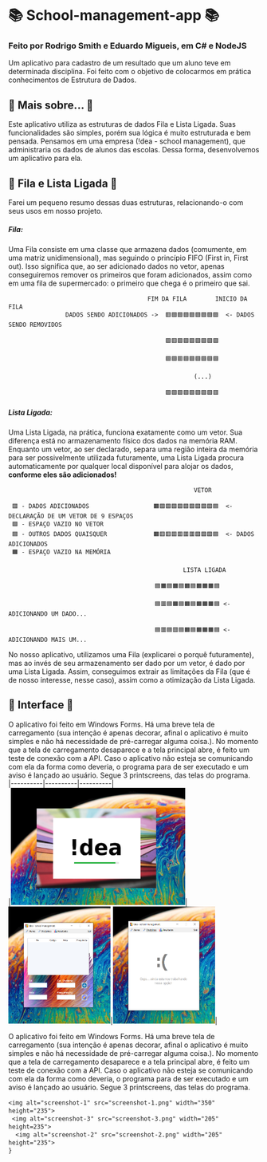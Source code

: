 # 📚 School-management-app 📚
### Feito por Rodrigo Smith e Eduardo Migueis, em C# e NodeJS

Um aplicativo para cadastro de um resultado que um aluno teve em determinada disciplina. Foi feito com o objetivo de colocarmos em prática conhecimentos de Estrutura de Dados.

## 🔵 Mais sobre... 🔵
Este aplicativo utiliza as estruturas de dados Fila e Lista Ligada. Suas funcionalidades são simples, porém sua lógica é muito estruturada e bem pensada. Pensamos em uma empresa (!dea - school management), que administraria os dados de alunos das escolas. Dessa forma, desenvolvemos um aplicativo para ela.

## 💽 Fila e Lista Ligada 💽
Farei um pequeno resumo dessas duas estruturas, relacionando-o com seus usos em nosso projeto.

##### Fila:
Uma Fila consiste em uma classe que armazena dados (comumente, em uma matriz unidimensional), mas seguindo o princípio FIFO (First in, First out). Isso significa que, ao ser adicionado dados no vetor, apenas conseguiremos remover os primeiros que foram adicionados, assim como em uma fila de supermercado: o primeiro que chega é o primeiro que sai.
                                                
                                           FIM DA FILA        INICIO DA FILA
                    DADOS SENDO ADICIONADOS ->  🟥🟩🟩🟩🟩🟩🟩🟩🟩  <- DADOS SENDO REMOVIDOS
                                                
                                                🟩🟥🟩🟩🟩🟩🟩🟩🟩

                                                🟩🟩🟥🟩🟩🟩🟩🟩🟩
                                                
                                                        (...)

                                                🟩🟩🟩🟩🟩🟩🟩🟩🟥

##### Lista Ligada:
Uma Lista Ligada, na prática, funciona exatamente como um vetor. Sua diferença está no armazenamento físico dos dados na memória RAM. Enquanto um vetor, ao ser declarado, separa uma região inteira da memória para ser possivelmente utilizada futuramente, uma Lista Ligada procura automaticamente por qualquer local disponível para alojar os dados, **conforme eles são adicionados!**

                                                        VETOR
                                                          
     🟥 - DADOS ADICIONADOS                  🟧🟩🟩🟩🟩🟩🟩🟩🟩🟩🟦  <- DECLARAÇÃO DE UM VETOR DE 9 ESPAÇOS
     🟩 - ESPAÇO VAZIO NO VETOR
     🟦 - OUTROS DADOS QUAISQUER             🟧🟥🟥🟥🟥🟥🟥🟩🟩🟩🟦  <- DADOS ADICIONADOS
     🟧 - ESPAÇO VAZIO NA MEMÓRIA                                            
                                                
                                                     LISTA LIGADA
                                                
                                             🟦🟧🟦🟧🟦🟧🟦🟧🟧🟧🟦 
                                             
                                             🟦🟥🟦🟧🟦🟧🟦🟧🟧🟧🟦 <- ADICIONANDO UM DADO...
                                             
                                             🟦🟥🟦🟥🟦🟧🟦🟧🟧🟧🟦 <- ADICIONANDO MAIS UM...
                                             
                                             
No nosso aplicativo, utilizamos uma Fila (explicarei o porquê futuramente), mas ao invés de seu armazenamento ser dado por um vetor, é dado por uma Lista Ligada. Assim, conseguimos extrair as limitações da Fila (que é de nosso interesse, nesse caso), assim como a otimização da Lista Ligada.

## 🎨 Interface 🎨
O aplicativo foi feito em Windows Forms. Há uma breve tela de carregamento (sua intenção é apenas decorar, afinal o aplicativo é muito simples e não há necessidade de pré-carregar alguma coisa.). No momento que a tela de carregamento desaparece e a tela principal abre, é feito um teste de conexão com a API. Caso o aplicativo não esteja se comunicando com ela da forma como deveria, o programa para de ser executado e um aviso é lançado ao usuário. Segue 3 printscreens, das telas do programa. <br>                   |----------|----------|----------|                                                                                              
|<img alt="screenshot-1" src="screenshot-1.png" width="350" height="235">|<img alt="screenshot-3" src="screenshot-3.png" width="205" height="235">|<img alt="screenshot-2" src="screenshot-2.png" width="205" height="235">| <br>
                                                            
O aplicativo foi feito em Windows Forms. Há uma breve tela de carregamento (sua intenção é apenas decorar, afinal o aplicativo é muito simples e não há necessidade de pré-carregar alguma coisa.). No momento que a tela de carregamento desaparece e a tela principal abre, é feito um teste de conexão com a API. Caso o aplicativo não esteja se comunicando com ela da forma como deveria, o programa para de ser executado e um aviso é lançado ao usuário. Segue 3 printscreens, das telas do programa.                                                        
```{r}
<img alt="screenshot-1" src="screenshot-1.png" width="350" height="235">
 <img alt="screenshot-3" src="screenshot-3.png" width="205" height=235">
  <img alt="screenshot-2" src="screenshot-2.png" width="205" height="235"> 
}
```
